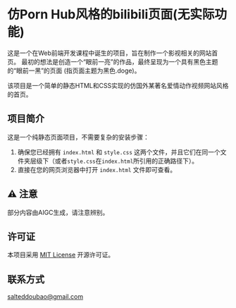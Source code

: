# 仿Porn Hub风格的bilibili页面(无实际功能)

这是一个在Web前端开发课程中诞生的项目，旨在制作一个影视相关的网站首页。
最初的想法是创造一个“眼前一亮”的作品，最终呈现为一个具有黑色主题的“眼前一黑”的页面 (指页面主题为黑色.doge)。

该项目是一个简单的静态HTML和CSS实现的仿国外某著名爱情动作视频网站风格的首页。

## 项目简介

这是一个纯静态页面项目，不需要复杂的安装步骤：

1.  确保您已经拥有 `index.html` 和 `style.css` 这两个文件，并且它们在同一个文件夹层级下（或者`style.css`在`index.html`所引用的正确路径下）。
2.  直接在您的网页浏览器中打开 `index.html` 文件即可查看。

## ⚠️ 注意

部分内容由AIGC生成，请注意辨别。

## 许可证

本项目采用 [MIT License](https://opensource.org/licenses/MIT) 开源许可证。

## 联系方式

salteddoubao@gmail.com
